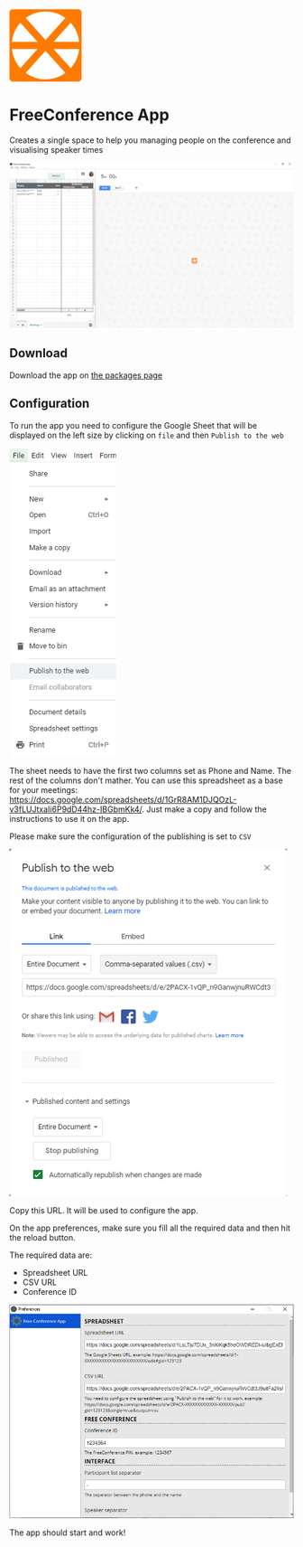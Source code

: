 <img src="./media/icon.png" width="128" height="128" />

# FreeConference App

Creates a single space to help you managing people on the conference and visualising speaker times

![screenshot](./media/screenshot.png)

## Download

Download the app on [the packages page](https://github.com/russoedu/free-conference-app/releases)

## Configuration
To run the app you need to configure the Google Sheet that will be displayed on the left size by clicking on `file` and then `Publish to the web`

![publish to the web](./media/publish.png)

The sheet needs to have the first two columns set as Phone and Name. The rest of the columns don't mather. You can use this spreadsheet as a base for your meetings: https://docs.google.com/spreadsheets/d/1GrR8AM1DJQOzL-v3fLUJtxaIi6P9dD44hz-IBGbmKk4/. Just make a copy and follow the instructions to use it on the app.

Please make sure the configuration of the publishing is set to `CSV`

![CSV config](./media/publish-config.png)

Copy this URL. It will be used to configure the app.

On the app preferences, make sure you fill all the required data and then hit the reload button.

The required data are:

- Spreadsheet URL
- CSV URL
- Conference ID

![configurations](./media/preferences.png)

The app should start and work!
